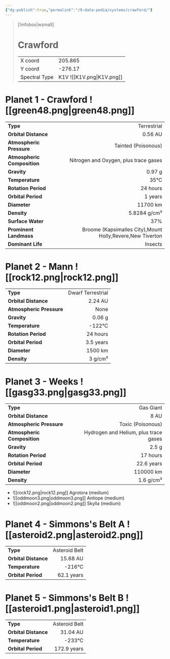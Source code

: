 ```yaml
---
{"dg-publish":true,"permalink":"/9-data-pedia/systems/crawford/"}
---
```


> [!infobox|wsmall]
> # Crawford
> | | |
> | - | - |
> | X coord | 205.865 |
> | Y coord| -276.17 |
> | Spectral Type | K1V ![[K1V.png\|K1V.png]] |

# Planet 1 - Crawford ![[green48.png\|green48.png]]
|                             |                           |
| --------------------------- | -------------------------:|
| **Type**                    |             Terrestrial |
| **Orbital Distance**        |   0.56 AU |
| **Atmospheric Pressure**    |       Tainted (Poisonous) |
| **Atmospheric Composition** |      Nitrogen and Oxygen, plus trace gases |
| **Gravity**                 |        0.97 g |
| **Temperature**             |    35°C |
| **Rotation Period**         |  24 hours |
| **Orbital Period** | 1 years |
| **Diameter**                |      11700 km | 
| **Density**                 |    5.8284 g/cm³ |
| **Surface Water**           |           37% | 
| **Prominent Landmass**      |         Broome (Kapsimalles City),Mount Holly,Revere,New Tiverton | 
| **Dominant Life**           |         Insects |





# Planet 2 - Mann ![[rock12.png\|rock12.png]]
|                             |                           |
| --------------------------- | -------------------------:|
| **Type**                    |             Dwarf Terrestrial |
| **Orbital Distance**        |   2.24 AU |
| **Atmospheric Pressure**    |       None |
| **Gravity**                 |        0.06 g |
| **Temperature**             |    -122°C |
| **Rotation Period**         |  24 hours |
| **Orbital Period** | 3.5 years |
| **Diameter**                |      1500 km | 
| **Density**                 |    3 g/cm³ |





# Planet 3 - Weeks ![[gasg33.png\|gasg33.png]]
|                             |                           |
| --------------------------- | -------------------------:|
| **Type**                    |             Gas Giant |
| **Orbital Distance**        |   8 AU |
| **Atmospheric Pressure**    |       Toxic (Poisonous) |
| **Atmospheric Composition** |      Hydrogen and Helium, plus trace gases |
| **Gravity**                 |        2.5 g |
| **Rotation Period**         |  17 hours |
| **Orbital Period** | 22.6 years |
| **Diameter**                |      110000 km | 
| **Density**                 |    1.6 g/cm³ |



- ![[rock12.png\|rock12.png]] Agrotora (medium)
- ![[oddmoon3.png\|oddmoon3.png]] Antiope (medium)
- ![[oddmoon2.png\|oddmoon2.png]] Skylla (medium)


# Planet 4 - Simmons's Belt A ![[asteroid2.png\|asteroid2.png]]
|                             |                           |
| --------------------------- | -------------------------:|
| **Type**                    |             Asteroid Belt |
| **Orbital Distance**        |   15.68 AU |
| **Temperature**             |    -216°C |
| **Orbital Period** | 62.1 years |





# Planet 5 - Simmons's Belt B ![[asteroid1.png\|asteroid1.png]]
|                             |                           |
| --------------------------- | -------------------------:|
| **Type**                    |             Asteroid Belt |
| **Orbital Distance**        |   31.04 AU |
| **Temperature**             |    -233°C |
| **Orbital Period** | 172.9 years |





